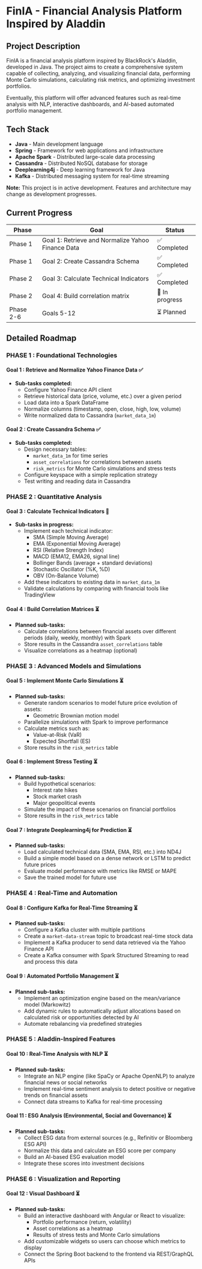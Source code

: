 # FinIA - Financial Analysis Platform Inspired by Aladdin

## Project Description

FinIA is a financial analysis platform inspired by BlackRock's Aladdin, developed in Java. The project aims to create a comprehensive system capable of collecting, analyzing, and visualizing financial data, performing Monte Carlo simulations, calculating risk metrics, and optimizing investment portfolios.

Eventually, this platform will offer advanced features such as real-time analysis with NLP, interactive dashboards, and AI-based automated portfolio management.

## Tech Stack

- **Java** - Main development language
- **Spring** - Framework for web applications and infrastructure
- **Apache Spark** - Distributed large-scale data processing
- **Cassandra** - Distributed NoSQL database for storage
- **Deeplearning4j** - Deep learning framework for Java
- **Kafka** - Distributed messaging system for real-time streaming

**Note:** This project is in active development. Features and architecture may change as development progresses.

## Current Progress

| Phase | Goal | Status |
|-------|------|--------|
| Phase 1 | Goal 1: Retrieve and Normalize Yahoo Finance Data | ✅ Completed |
| Phase 1 | Goal 2: Create Cassandra Schema | ✅ Completed |
| Phase 2 | Goal 3: Calculate Technical Indicators | ✅ Completed |
| Phase 2 | Goal 4: Build correlation matrix | 🔄 In progress |
| Phase 2-6 | Goals 5-12 | ⏳ Planned |

## Detailed Roadmap

### **PHASE 1 : Foundational Technologies**

#### **Goal 1 : Retrieve and Normalize Yahoo Finance Data** ✅
- **Sub-tasks completed:**
  - Configure Yahoo Finance API client
  - Retrieve historical data (price, volume, etc.) over a given period
  - Load data into a Spark DataFrame
  - Normalize columns (timestamp, open, close, high, low, volume)
  - Write normalized data to Cassandra (`market_data_1m`)

#### **Goal 2 : Create Cassandra Schema** ✅
- **Sub-tasks completed:**
  - Design necessary tables:
    - `market_data_1m` for time series
    - `asset_correlations` for correlations between assets
    - `risk_metrics` for Monte Carlo simulations and stress tests
  - Configure keyspace with a simple replication strategy
  - Test writing and reading data in Cassandra

### **PHASE 2 : Quantitative Analysis**

#### **Goal 3 : Calculate Technical Indicators** 🔄
- **Sub-tasks in progress:**
  - Implement each technical indicator:
    - SMA (Simple Moving Average)
    - EMA (Exponential Moving Average)
    - RSI (Relative Strength Index)
    - MACD (EMA12, EMA26, signal line)
    - Bollinger Bands (average + standard deviations)
    - Stochastic Oscillator (%K, %D)
    - OBV (On-Balance Volume)
  - Add these indicators to existing data in `market_data_1m`
  - Validate calculations by comparing with financial tools like TradingView

#### **Goal 4 : Build Correlation Matrices** ⏳
- **Planned sub-tasks:**
  - Calculate correlations between financial assets over different periods (daily, weekly, monthly) with Spark
  - Store results in the Cassandra `asset_correlations` table
  - Visualize correlations as a heatmap (optional)

### **PHASE 3 : Advanced Models and Simulations**

#### **Goal 5 : Implement Monte Carlo Simulations** ⏳
- **Planned sub-tasks:**
  - Generate random scenarios to model future price evolution of assets:
    - Geometric Brownian motion model
  - Parallelize simulations with Spark to improve performance
  - Calculate metrics such as:
    - Value-at-Risk (VaR)
    - Expected Shortfall (ES)
  - Store results in the `risk_metrics` table

#### **Goal 6 : Implement Stress Testing** ⏳
- **Planned sub-tasks:**
  - Build hypothetical scenarios:
    - Interest rate hikes
    - Stock market crash
    - Major geopolitical events
  - Simulate the impact of these scenarios on financial portfolios
  - Store results in the `risk_metrics` table

#### **Goal 7 : Integrate Deeplearning4j for Prediction** ⏳
- **Planned sub-tasks:**
  - Load calculated technical data (SMA, EMA, RSI, etc.) into ND4J
  - Build a simple model based on a dense network or LSTM to predict future prices
  - Evaluate model performance with metrics like RMSE or MAPE
  - Save the trained model for future use

### **PHASE 4 : Real-Time and Automation**

#### **Goal 8 : Configure Kafka for Real-Time Streaming** ⏳
- **Planned sub-tasks:**
  - Configure a Kafka cluster with multiple partitions
  - Create a `market-data-stream` topic to broadcast real-time stock data
  - Implement a Kafka producer to send data retrieved via the Yahoo Finance API
  - Create a Kafka consumer with Spark Structured Streaming to read and process this data

#### **Goal 9 : Automated Portfolio Management** ⏳
- **Planned sub-tasks:**
  - Implement an optimization engine based on the mean/variance model (Markowitz)
  - Add dynamic rules to automatically adjust allocations based on calculated risk or opportunities detected by AI
  - Automate rebalancing via predefined strategies

### **PHASE 5 : Aladdin-Inspired Features**

#### **Goal 10 : Real-Time Analysis with NLP** ⏳
- **Planned sub-tasks:**
  - Integrate an NLP engine (like SpaCy or Apache OpenNLP) to analyze financial news or social networks
  - Implement real-time sentiment analysis to detect positive or negative trends on financial assets
  - Connect data streams to Kafka for real-time processing

#### **Goal 11 : ESG Analysis (Environmental, Social and Governance)** ⏳
- **Planned sub-tasks:**
  - Collect ESG data from external sources (e.g., Refinitiv or Bloomberg ESG API)
  - Normalize this data and calculate an ESG score per company
  - Build an AI-based ESG evaluation model
  - Integrate these scores into investment decisions

### **PHASE 6 : Visualization and Reporting**

#### **Goal 12 : Visual Dashboard** ⏳
- **Planned sub-tasks:**
  - Build an interactive dashboard with Angular or React to visualize:
    - Portfolio performance (return, volatility)
    - Asset correlations as a heatmap
    - Results of stress tests and Monte Carlo simulations
  - Add customizable widgets so users can choose which metrics to display
  - Connect the Spring Boot backend to the frontend via REST/GraphQL APIs



